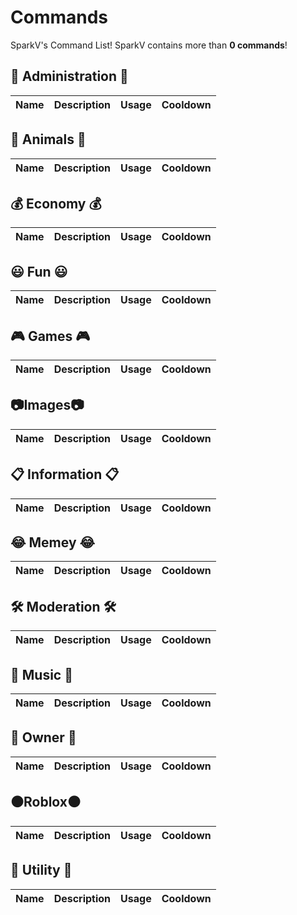 # Commands

SparkV's Command List! SparkV contains more than **0 commands**!

## 🤵 Administration 🤵

| Name | Description | Usage | Cooldown |
| ---- | ----------- | ----- | -------- |
## 🐶 Animals 🐶

| Name | Description | Usage | Cooldown |
| ---- | ----------- | ----- | -------- |
## 💰 Economy 💰

| Name | Description | Usage | Cooldown |
| ---- | ----------- | ----- | -------- |
## 😃 Fun 😃

| Name | Description | Usage | Cooldown |
| ---- | ----------- | ----- | -------- |
## 🎮 Games 🎮

| Name | Description | Usage | Cooldown |
| ---- | ----------- | ----- | -------- |
## 📷Images📷

| Name | Description | Usage | Cooldown |
| ---- | ----------- | ----- | -------- |
## 📋 Information 📋

| Name | Description | Usage | Cooldown |
| ---- | ----------- | ----- | -------- |
## 😂 Memey 😂

| Name | Description | Usage | Cooldown |
| ---- | ----------- | ----- | -------- |
## 🛠️ Moderation 🛠️

| Name | Description | Usage | Cooldown |
| ---- | ----------- | ----- | -------- |
## 🎵 Music 🎵

| Name | Description | Usage | Cooldown |
| ---- | ----------- | ----- | -------- |
## 👑 Owner 👑

| Name | Description | Usage | Cooldown |
| ---- | ----------- | ----- | -------- |
## ⚫Roblox⚫

| Name | Description | Usage | Cooldown |
| ---- | ----------- | ----- | -------- |
## 🧰 Utility 🧰

| Name | Description | Usage | Cooldown |
| ---- | ----------- | ----- | -------- |
